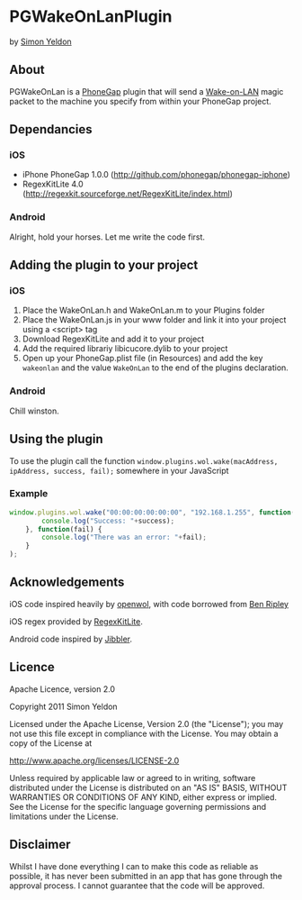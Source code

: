 # PGWakeOnLanPlugin 
by [Simon Yeldon](http://ghosty.co.uk/PGWakeOnLan)

## About
PGWakeOnLan is a [PhoneGap](http://www.phonegap.com) plugin that will send a [Wake-on-LAN](http://en.wikipedia.org/wiki/Wake-on-LAN) magic packet to the machine you specify from within your PhoneGap project.

## Dependancies 

### iOS
* iPhone PhoneGap 1.0.0 (http://github.com/phonegap/phonegap-iphone)
* RegexKitLite 4.0 (http://regexkit.sourceforge.net/RegexKitLite/index.html)

### Android
Alright, hold your horses.  Let me write the code first.

## Adding the plugin to your project 

### iOS
1. Place the WakeOnLan.h and WakeOnLan.m to your Plugins folder
2. Place the WakeOnLan.js in your www folder and link it into your project using a &lt;script&gt; tag
3. Download RegexKitLite and add it to your project
4. Add the required librariy libicucore.dylib to your project
5. Open up your PhoneGap.plist file (in Resources) and add the key ```wakeonlan``` and the value ```WakeOnLan``` to the end of the plugins declaration.

### Android
Chill winston.

## Using the plugin 
To use the plugin call the function ```window.plugins.wol.wake(macAddress, ipAddress, success, fail);``` somewhere in your JavaScript

### Example
```javascript
window.plugins.wol.wake("00:00:00:00:00:00", "192.168.1.255", function(success) {
        console.log("Success: "+success);
    }, function(fail) {
        console.log("There was an error: "+fail);
    }
);
```

## Acknowledgements
iOS code inspired heavily by [openwol](http://code.google.com/p/openwol/), with code borrowed from [Ben Ripley](http://www.benripley.com/development/ios/udp-broadcasting-on-iphone-using-bsd-sockets/)

iOS regex provided by [RegexKitLite](http://regexkit.sourceforge.net/RegexKitLite/index.html).

Android code inspired by [Jibbler](http://www.jibble.org/wake-on-lan/).

## Licence
Apache Licence, version 2.0

Copyright 2011 Simon Yeldon

Licensed under the Apache License, Version 2.0 (the "License"); you may not use this file except in compliance with the License. You may obtain a copy of the License at

http://www.apache.org/licenses/LICENSE-2.0

Unless required by applicable law or agreed to in writing, software distributed under the License is distributed on an "AS IS" BASIS, WITHOUT WARRANTIES OR CONDITIONS OF ANY KIND, either express or implied. See the License for the specific language governing permissions and limitations under the License.

## Disclaimer
Whilst I have done everything I can to make this code as reliable as possible, it has never been submitted in an app that has gone through the approval process.  I cannot guarantee that the code will be approved.